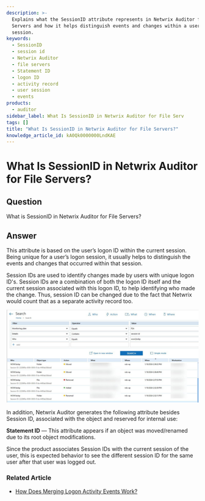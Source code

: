 ```yaml
---
description: >-
  Explains what the SessionID attribute represents in Netwrix Auditor for File
  Servers and how it helps distinguish events and changes within a user's logon
  session.
keywords:
  - SessionID
  - session id
  - Netwrix Auditor
  - file servers
  - Statement ID
  - logon ID
  - activity record
  - user session
  - events
products:
  - auditor
sidebar_label: What Is SessionID in Netwrix Auditor for File Serv
tags: []
title: "What Is SessionID in Netwrix Auditor for File Servers?"
knowledge_article_id: kA0Qk0000000LndKAE
---
```


# What Is SessionID in Netwrix Auditor for File Servers?

## Question

What is SessionID in Netwrix Auditor for File Servers?

## Answer

This attribute is based on the user’s logon ID within the current session. Being unique for a user’s logon session, it usually helps to distinguish the events and changes that occurred within that session.

Session IDs are used to identify changes made by users with unique logon ID's. Session IDs are a combination of both the logon ID itself and the current session associated with this logon ID, to help identifying who made the change. Thus, session ID can be changed due to the fact that Netwrix would count that as a separate activity record too.

![User-added image](images/ka0Qk0000001OrV_0EMQk000002Tph8.png)

In addition, Netwrix Auditor generates the following attribute besides Session ID, associated with the object and reserved for internal use:

**Statement ID** — This attribute appears if an object was moved/renamed due to its root object modifications.

Since the product associates Session IDs with the current session of the user, this is expected behavior to see the different session ID for the same user after that user was logged out.

### Related Article

- [How Does Merging Logon Activity Events Work?](https://docs.netwrix.com/docs/kb/auditor/how-does-merging-logon-activity-events-work.md)

